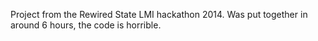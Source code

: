 Project from the Rewired State LMI hackathon 2014. Was put together in around 6 hours, the code is horrible.
